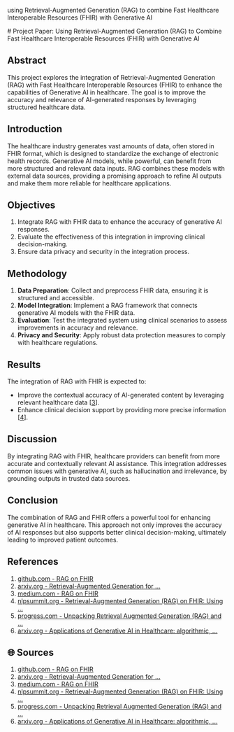 
using Retrieval-Augmented Generation (RAG) to combine Fast Healthcare Interoperable Resources (FHIR) with Generative AI

<response>
# Project Paper: Using Retrieval-Augmented Generation (RAG) to Combine Fast Healthcare Interoperable Resources (FHIR) with Generative AI

## Abstract
This project explores the integration of Retrieval-Augmented Generation (RAG) with Fast Healthcare Interoperable Resources (FHIR) to enhance the capabilities of Generative AI in healthcare. The goal is to improve the accuracy and relevance of AI-generated responses by leveraging structured healthcare data.

## Introduction
The healthcare industry generates vast amounts of data, often stored in FHIR format, which is designed to standardize the exchange of electronic health records. Generative AI models, while powerful, can benefit from more structured and relevant data inputs. RAG combines these models with external data sources, providing a promising approach to refine AI outputs and make them more reliable for healthcare applications.

## Objectives
1. Integrate RAG with FHIR data to enhance the accuracy of generative AI responses.
2. Evaluate the effectiveness of this integration in improving clinical decision-making.
3. Ensure data privacy and security in the integration process.

## Methodology
1. **Data Preparation**: Collect and preprocess FHIR data, ensuring it is structured and accessible.
2. **Model Integration**: Implement a RAG framework that connects generative AI models with the FHIR data.
3. **Evaluation**: Test the integrated system using clinical scenarios to assess improvements in accuracy and relevance.
4. **Privacy and Security**: Apply robust data protection measures to comply with healthcare regulations.

## Results
The integration of RAG with FHIR is expected to:
- Improve the contextual accuracy of AI-generated content by leveraging relevant healthcare data [[3](https://medium.com/@samschifman/rag-on-fhir-29a9771f49b6)].
- Enhance clinical decision support by providing more precise information [[4](https://www.nlpsummit.org/rag-on-fhir-using-fhir-with-generative-ai-to-make-healthcare-less-opaque/)].

## Discussion
By integrating RAG with FHIR, healthcare providers can benefit from more accurate and contextually relevant AI assistance. This integration addresses common issues with generative AI, such as hallucination and irrelevance, by grounding outputs in trusted data sources.

## Conclusion
The combination of RAG and FHIR offers a powerful tool for enhancing generative AI in healthcare. This approach not only improves the accuracy of AI responses but also supports better clinical decision-making, ultimately leading to improved patient outcomes.

## References
1. [github.com - RAG on FHIR](https://github.com/samschifman/RAG_on_FHIR)
2. [arxiv.org - Retrieval-Augmented Generation for ...](https://arxiv.org/abs/2406.12449)
3. [medium.com - RAG on FHIR](https://medium.com/@samschifman/rag-on-fhir-29a9771f49b6)
4. [nlpsummit.org - Retrieval-Augmented Generation (RAG) on FHIR: Using ...](https://www.nlpsummit.org/rag-on-fhir-using-fhir-with-generative-ai-to-make-healthcare-less-opaque/)
5. [progress.com - Unpacking Retrieval Augmented Generation (RAG) and ...](https://www.progress.com/blogs/unpacking-retrieval-augmented-generation-(rag)-and-generative-ai)
6. [arxiv.org - Applications of Generative AI in Healthcare: algorithmic, ...](https://arxiv.org/html/2406.10632v1)

## 🌐 Sources
1. [github.com - RAG on FHIR](https://github.com/samschifman/RAG_on_FHIR)
2. [arxiv.org - Retrieval-Augmented Generation for ...](https://arxiv.org/abs/2406.12449)
3. [medium.com - RAG on FHIR](https://medium.com/@samschifman/rag-on-fhir-29a9771f49b6)
4. [nlpsummit.org - Retrieval-Augmented Generation (RAG) on FHIR: Using ...](https://www.nlpsummit.org/rag-on-fhir-using-fhir-with-generative-ai-to-make-healthcare-less-opaque/)
5. [progress.com - Unpacking Retrieval Augmented Generation (RAG) and ...](https://www.progress.com/blogs/unpacking-retrieval-augmented-generation-(rag)-and-generative-ai)
6. [arxiv.org - Applications of Generative AI in Healthcare: algorithmic, ...](https://arxiv.org/html/2406.10632v1)
</response>